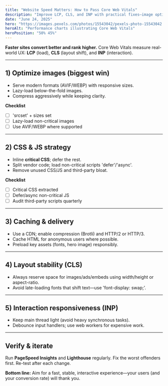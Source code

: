 ```yaml
---
title: "Website Speed Matters: How to Pass Core Web Vitals"
description: "Improve LCP, CLS, and INP with practical fixes—image optimization, CSS/JS strategy, caching, and third-party control."
date: "June 24, 2025"
hero: "https://images.pexels.com/photos/15543042/pexels-photo-15543042.jpeg"
heroAlt: "Performance charts illustrating Core Web Vitals"
heroPosition: "50% 45%"
---
```


**Faster sites convert better and rank higher.** Core Web Vitals measure real-world UX: **LCP** (load), **CLS** (layout shift), and **INP** (interaction).

---

## 1) Optimize images (biggest win)

- Serve modern formats (AVIF/WEBP) with responsive sizes.
- Lazy-load below-the-fold images.
- Compress aggressively while keeping clarity.

**Checklist**
- [ ] 'srcset' + sizes set  
- [ ] Lazy-load non-critical images  
- [ ] Use AVIF/WEBP where supported  

---

## 2) CSS & JS strategy

- Inline **critical CSS**; defer the rest.
- Split vendor code; load non-critical scripts 'defer'/'async'.
- Remove unused CSS/JS and third-party bloat.

**Checklist**
- [ ] Critical CSS extracted  
- [ ] Defer/async non-critical JS  
- [ ] Audit third-party scripts quarterly  

---

## 3) Caching & delivery

- Use a CDN; enable compression (Brotli) and HTTP/2 or HTTP/3.
- Cache HTML for anonymous users where possible.
- Preload key assets (fonts, hero image) responsibly.

---

## 4) Layout stability (CLS)

- Always reserve space for images/ads/embeds using width/height or aspect-ratio.
- Avoid late-loading fonts that shift text—use 'font-display: swap;'.

---

## 5) Interaction responsiveness (INP)

- Keep main thread light (avoid heavy synchronous tasks).
- Debounce input handlers; use web workers for expensive work.

---

## Verify & iterate

Run **PageSpeed Insights** and **Lighthouse** regularly. Fix the worst offenders first. Re-test after each change.

**Bottom line:** Aim for a fast, stable, interactive experience—your users (and your conversion rate) will thank you.
